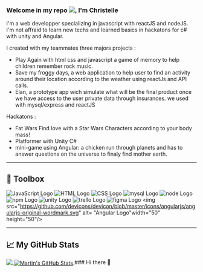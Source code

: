 ### Welcome in my repo <img src="https://raw.githubusercontent.com/MartinHeinz/MartinHeinz/master/wave.gif" width="30px">, I'm Christelle 

I'm a web developper specializing in javascript with reactJS and nodeJS. I'm not affraid to learn new techs and learned basics in hackatons for c# with unity  and Angular. 

I created with my teammates three majors projects :
  - Play Again with html css and javascript a game of memory to help children remember rock music.
  - Save my froggy days, a web application to help user to find an activity around their location according to the weather using reactJs and API calls.
  - Elan, a prototype app wich simulate what will be the final product once we have access to the user private data through insurances. we used with mysql/express and reactJS

Hackatons :
  - Fat Wars Find love with a Star Wars Characters according to your body mass!
  - Platformer with Unity C#
  - mini-game using Angular: a chicken run through planets and has to answer questions on the universe to finaly find mother earth.

---

## 🔧 Toolbox

<img src="https://cdn.worldvectorlogo.com/logos/logo-javascript.svg" alt="JavaScript Logo" width="50" height="50"/> <img src="https://cdn.worldvectorlogo.com/logos/html5.svg" alt="HTML Logo" width="50" height="50"/> <img src="https://cdn.worldvectorlogo.com/logos/css3.svg" alt="CSS Logo" width="50" height="50"/> <img src="https://cdn.worldvectorlogo.com/logos/mysql-5.svg" alt="mysql Logo" width="50" height="50"/> <img src="https://cdn.worldvectorlogo.com/logos/nodejs-icon.svg" alt="node Logo" width="50" height="50"/> <img src="https://cdn.worldvectorlogo.com/logos/npm.svg" alt="npm Logo" width="50" height="50"/> <img src="https://cdn.worldvectorlogo.com/logos/unity-69.svg" alt="unity Logo" width="50" height="50"/> <img src="https://cdn.worldvectorlogo.com/logos/trello.svg" alt="trello Logo" width="50" height="50"/> <img src="https://cdn.worldvectorlogo.com/logos/figma-1.svg" alt="figma Logo" width="50" height="50"/> <img src="https://github.com/devicons/devicon/blob/master/icons/angularjs/angularjs-original-wordmark.svg" alt= "Angular Logo"width="50" height="50"/>

---

## &#x1f4c8; My GitHub Stats

<a href="https://github.com/xenogearsX/xenogearsX">
  <img align="top" src="https://github-readme-stats.vercel.app/api/top-langs/?username=xenogearsX&hide=java,html,tex&title_color=ffffff&text_color=c9cacc&icon_color=2bbc8a&bg_color=1d1f21&hide_border=true" />
</a>
<a href="https://github.com/xenogearsX/xenogearsX">
  <img align="center" src="https://github-readme-stats.vercel.app/api?username=xenogearsX&show_icons=true&line_height=27&count_private=true&title_color=ffffff&text_color=c9cacc&icon_color=2bbc8a&bg_color=1d1f21&hide_border=true" alt="Martin's GitHub Stats" />
</a>

<!--
**xenogearsX/xenogearsX** is a ✨ _special_ ✨ repository because its `README.md` (this file) appears on your GitHub profile.

Here are some ideas to get you started:

- 🔭 I’m currently working on ...
- 🌱 I’m currently learning ...
- 👯 I’m looking to collaborate on ...
- 🤔 I’m looking for help with ...
- 💬 Ask me about ...
- 📫 How to reach me: ...
- 😄 Pronouns: ...
- ⚡ Fun fact: ...
-->### Hi there 👋

<!--
**Christellefz/Christellefz** is a ✨ _special_ ✨ repository because its `README.md` (this file) appears on your GitHub profile.

Here are some ideas to get you started:

- 🔭 I’m currently working on ...
- 🌱 I’m currently learning ...
- 👯 I’m looking to collaborate on ...
- 🤔 I’m looking for help with ...
- 💬 Ask me about ...
- 📫 How to reach me: ...
- 😄 Pronouns: ...
- ⚡ Fun fact: ...
-->
